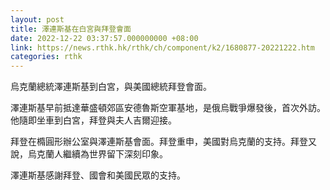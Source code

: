 ```yaml
---
layout: post
title: 澤連斯基在白宮與拜登會面
date: 2022-12-22 03:37:57.000000000 +08:00
link: https://news.rthk.hk/rthk/ch/component/k2/1680877-20221222.htm
categories: rthk
---
```


烏克蘭總統澤連斯基到白宮，與美國總統拜登會面。

澤連斯基早前抵達華盛頓郊區安德魯斯空軍基地，是俄烏戰爭爆發後，首次外訪。他隨即坐車到白宮，拜登與夫人吉爾迎接。

拜登在橢圓形辦公室與澤連斯基會面。拜登重申，美國對烏克蘭的支持。拜登又說，烏克蘭人繼續為世界留下深刻印象。

澤連斯基感謝拜登、國會和美國民眾的支持。
